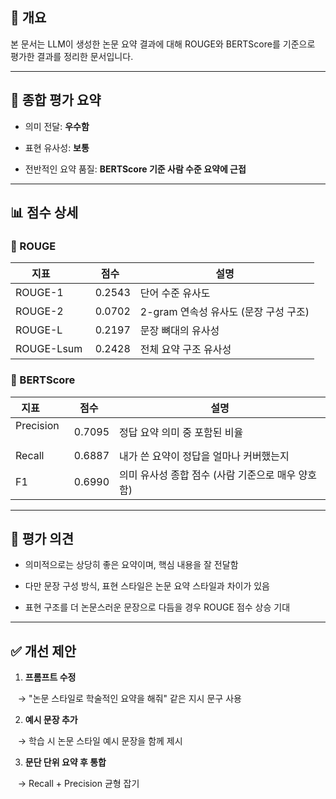 
## 📘 개요

본 문서는 LLM이 생성한 논문 요약 결과에 대해 ROUGE와 BERTScore를 기준으로 평가한 결과를 정리한 문서입니다.

---

## 🧠 종합 평가 요약


- 의미 전달: ****우수함****

- 표현 유사성: ****보통****

- 전반적인 요약 품질: ****BERTScore 기준 사람 수준 요약에 근접****


---

  

## 📊 점수 상세


### 🔷 ROUGE


| 지표        | 점수   | 설명 |
|-------------|--------|------|
| ROUGE-1     | 0.2543 | 단어 수준 유사도 |
| ROUGE-2     | 0.0702 | 2-gram 연속성 유사도 (문장 구성 구조) |
| ROUGE-L     | 0.2197 | 문장 뼈대의 유사성 |
| ROUGE-Lsum  | 0.2428 | 전체 요약 구조 유사성 |

  

### 🔷 BERTScore

  

| 지표        | 점수   | 설명 |
|-------------|--------|------|
| Precision   | 0.7095 | 정답 요약 의미 중 포함된 비율 |
| Recall      | 0.6887 | 내가 쓴 요약이 정답을 얼마나 커버했는지 |
| F1          | 0.6990 | 의미 유사성 종합 점수 (사람 기준으로 매우 양호함) |

  

---

  

## 📝 평가 의견

  

- 의미적으로는 상당히 좋은 요약이며, 핵심 내용을 잘 전달함

- 다만 문장 구성 방식, 표현 스타일은 논문 요약 스타일과 차이가 있음

- 표현 구조를 더 논문스러운 문장으로 다듬을 경우 ROUGE 점수 상승 기대

  

---

  

## ✅ 개선 제안

  

1. ****프롬프트 수정****  

   → "논문 스타일로 학술적인 요약을 해줘" 같은 지시 문구 사용

  

2. ****예시 문장 추가****  

   → 학습 시 논문 스타일 예시 문장을 함께 제시

  

3. ****문단 단위 요약 후 통합****  

   → Recall + Precision 균형 잡기
  
